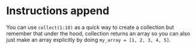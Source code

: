 # Instructions append

You can use `collect(1:10)` as a quick way to create a collection but remember that
under the hood, collection returns an array so you can also just make an array
explicitly by doing `my_array = [1, 2, 3, 4, 5]`. 
